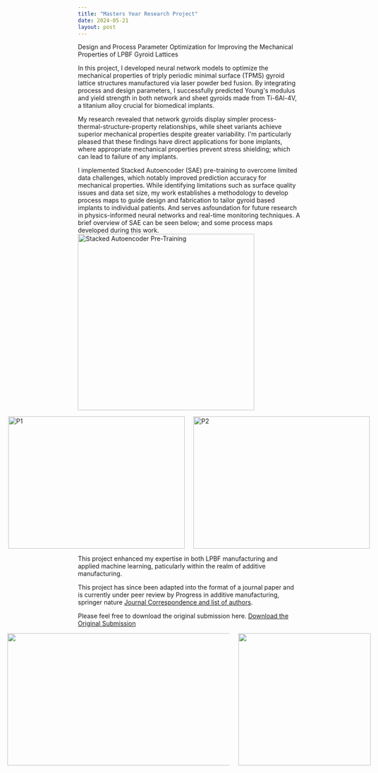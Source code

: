 ```yaml
---
title: "Masters Year Research Project"
date: 2024-05-21
layout: post
---
```

Design and Process Parameter Optimization for Improving the Mechanical Properties of LPBF Gyroid Lattices

In this project, I developed neural network models to optimize the mechanical properties of triply periodic minimal surface (TPMS) gyroid lattice structures manufactured via laser powder bed fusion. By integrating process and design parameters, I successfully predicted Young's modulus and yield strength in both network and sheet gyroids made from Ti-6Al-4V, a titanium alloy crucial for biomedical implants.

My research revealed that network gyroids display simpler process-thermal-structure-property relationships, while sheet variants achieve superior mechanical properties despite greater variability.
I'm particularly pleased that these findings have direct applications for bone implants, where appropriate mechanical properties prevent stress shielding; which can lead to 
failure of any implants.

I implemented Stacked Autoencoder (SAE) pre-training to overcome limited data challenges, which notably improved prediction accuracy for mechanical properties. 
While identifying limitations such as surface quality issues and data set size, my work establishes a methodology to develop process maps to guide design and fabrication to tailor gyroid based implants to individual patients.
And serves asfoundation for future research in physics-informed neural networks and real-time monitoring techniques.
A brief overview of SAE can be seen below; and some process maps developed during this work.  
 <img src="https://alexdawes-01.github.io/AlexDawes-Engineering_Portfolio/assets/images/SAE.png" alt="Stacked Autoencoder Pre-Training" width="400" />

<div style="display: flex; gap: 20px; align-items: center; justify-content: center;">
 <img src="https://alexdawes-01.github.io/AlexDawes-Engineering_Portfolio/assets/images/Process-Map-1.png" alt="P1" width="400" height="300" />
 <img src="https://alexdawes-01.github.io/AlexDawes-Engineering_Portfolio/assets/images/Process-Map-2.png" alt="P2" width="400" height="300" />
</div>

This project enhanced my expertise in both LPBF manufacturing and applied machine learning, paticularly within the realm of additive manufacturing. 

This project has since been adapted into the format of a journal paper and is currently under peer review by Progress in additive manufacturing, springer nature <a href="https://alexdawes-01.github.io/AlexDawes-Engineering_Portfolio/assets/files/Final-Report.pdf" download>Journal Correspondence and list of authors</a>.

Please feel free to download the original submission here. <a href="https://alexdawes-01.github.io/AlexDawes-Engineering_Portfolio/assets/files/Final-Report.pdf" download>Download the Original Submission</a>

<div style="display: flex; gap: 20px; align-items: center; justify-content: center;">
  <img src="https://alexdawes-01.github.io/AlexDawes-Engineering_Portfolio/assets/images/Crush-Lattice.png" alt="" width="600" height="300"/>
  <img src="https://alexdawes-01.github.io/AlexDawes-Engineering_Portfolio/assets/images/Gyroid-SEM.png" alt="" width="300" height="300"/>
  
</div>
